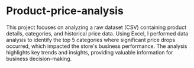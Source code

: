# Product-price-analysis
This project focuses on analyzing a raw dataset (CSV) containing product details, categories, and historical price data. Using Excel, I performed data analysis to identify the top 5 categories where significant price drops occurred, which impacted the store's business performance. The analysis highlights key trends and insights, providing valuable information for business decision-making.

